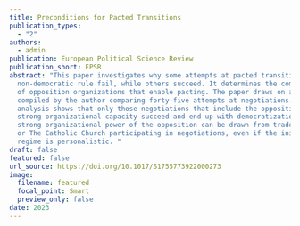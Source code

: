 ```yaml
---
title: Preconditions for Pacted Transitions
publication_types:
  - "2"
authors:
  - admin
publication: European Political Science Review
publication_short: EPSR 
abstract: "This paper investigates why some attempts at pacted transitions from
  non-democratic rule fail, while others succeed. It determines the composition
  of opposition organizations that enable pacting. The paper draws on a data set
  compiled by the author comparing forty-five attempts at negotiations. The QCA
  analysis shows that only those negotiations that include the opposition with
  strong organizational capacity succeed and end up with democratization. This
  strong organizational power of the opposition can be drawn from trade unions
  or The Catholic Church participating in negotiations, even if the initial
  regime is personalistic. "
draft: false
featured: false
url_source: https://doi.org/10.1017/S1755773922000273
image:
  filename: featured
  focal_point: Smart
  preview_only: false
date: 2023
---
```


